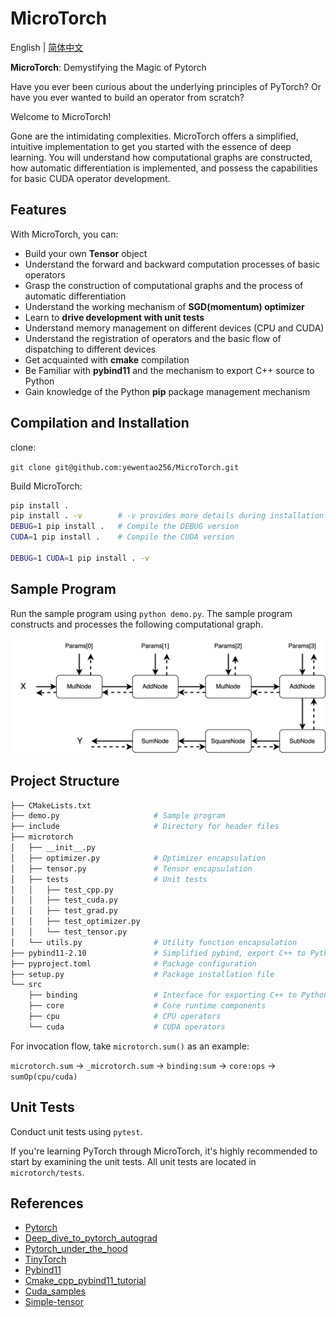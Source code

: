 # MicroTorch

English | [简体中文](README.zh-cn.md)

**MicroTorch**: Demystifying the Magic of Pytorch

Have you ever been curious about the underlying principles of PyTorch? Or have you ever wanted to build an operator from scratch?

Welcome to MicroTorch!

Gone are the intimidating complexities. MicroTorch offers a simplified, intuitive implementation to get you started with the essence of deep learning. You will understand how computational graphs are constructed, how automatic differentiation is implemented, and possess the capabilities for basic CUDA operator development.

## Features

With MicroTorch, you can:

- Build your own **Tensor** object
- Understand the forward and backward computation processes of basic operators
- Grasp the construction of computational graphs and the process of automatic differentiation
- Understand the working mechanism of **SGD(momentum) optimizer**
- Learn to **drive development with unit tests**
- Understand memory management on different devices (CPU and CUDA)
- Understand the registration of operators and the basic flow of dispatching to different devices
- Get acquainted with **cmake** compilation
- Be Familiar with **pybind11** and the mechanism to export C++ source to Python
- Gain knowledge of the Python **pip** package management mechanism

## Compilation and Installation

clone:

`git clone git@github.com:yewentao256/MicroTorch.git`

Build MicroTorch:

```bash
pip install .
pip install . -v        # -v provides more details during installation
DEBUG=1 pip install .   # Compile the DEBUG version
CUDA=1 pip install .    # Compile the CUDA version

DEBUG=1 CUDA=1 pip install . -v
```

## Sample Program

Run the sample program using `python demo.py`. The sample program constructs and processes the following computational graph.

![image](resources/demo_graph.png)

## Project Structure

```bash
├── CMakeLists.txt
├── demo.py                     # Sample program
├── include                     # Directory for header files
├── microtorch
│   ├── __init__.py
│   ├── optimizer.py            # Optimizer encapsulation
│   ├── tensor.py               # Tensor encapsulation
│   ├── tests                   # Unit tests
│   │   ├── test_cpp.py
│   │   ├── test_cuda.py
│   │   ├── test_grad.py
│   │   ├── test_optimizer.py
│   │   └── test_tensor.py
│   └── utils.py                # Utility function encapsulation
├── pybind11-2.10               # Simplified pybind, export C++ to Python
├── pyproject.toml              # Package configuration
├── setup.py                    # Package installation file
└── src
    ├── binding                 # Interface for exporting C++ to Python
    ├── core                    # Core runtime components
    ├── cpu                     # CPU operators
    └── cuda                    # CUDA operators
```

For invocation flow, take `microtorch.sum()` as an example:

`microtorch.sum` -> `_microtorch.sum` -> `binding:sum` -> `core:ops` -> `sumOp(cpu/cuda)`

## Unit Tests

Conduct unit tests using `pytest`.

If you're learning PyTorch through MicroTorch, it's highly recommended to start by examining the unit tests. All unit tests are located in `microtorch/tests`.

## References

- [Pytorch](https://github.com/pytorch/pytorch)
- [Deep_dive_to_pytorch_autograd](https://wentao.site/deep_dive_to_autograd_1/)
- [Pytorch_under_the_hood](https://wentao.site/deep_dive_into_contiguous_1/)
- [TinyTorch](https://github.com/darglein/TinyTorch)
- [Pybind11](https://pybind11.readthedocs.io/en/stable/index.html)
- [Cmake_cpp_pybind11_tutorial](https://github.com/smrfeld/cmake_cpp_pybind11_tutorial)
- [Cuda_samples](https://github.com/NVIDIA/cuda-samples)
- [Simple-tensor](https://github.com/XuHQ1997/simple-tensor)
